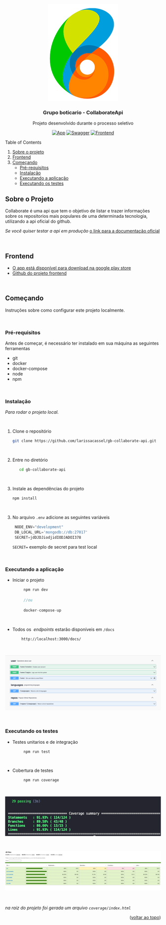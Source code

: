 <a name="readme-top"></a>

<!-- PROJECT LOGO -->
<br />
<div align="center">
 
 ![icon][icon]

  <h3 align="center"> Grupo boticario - CollaborateApi </h3>

  <p align="center">
    Projeto desenvolvido durante o processo seletivo
  </p>

[![App][Play-Store]][App-url]
[![Swagger][Swagger]][Swagger-url]
[![Frontend][React-Native]][Frontend-url]

</div>



<!-- TABLE OF CONTENTS -->
 <summary>Table of Contents</summary>
  <ol>
    <li>
      <a href="#sobre-o-projeto">Sobre o projeto</a>
    </li>
     <li>
      <a href="#frontend">Frontend</a>
    </li>
    <li>
      <a href="#começando">Começando</a>
      <ul>
        <li><a href="#pré-requisitos">Pré-requisitos</a></li>
        <li><a href="#instalação">Instalação</a></li>
        <li><a href="#executando-a-aplicação">Executando a aplicação</a></li>
        <li><a href="#executando-os-testes">Executando os testes</a></li>
      </ul>
    </li>
  </ol>



<!-- ABOUT THE PROJECT -->
## Sobre o Projeto

Collaborate é uma api que tem o objetivo de listar e trazer informações sobre os repositorios mais populares de uma determinada tecnologia, utilizando a api oficial do github.

_Se você quiser testar a api em produção_ [o link para a documentação oficial](https://gb-collaborate-api.herokuapp.com/docs/)

<br/>

## Frontend

* [O app está disponível para download na google play store](https://choosealicense.com)
* [Github do projeto frontend](https://choosealicense.com)

<br/>


<!-- GETTING STARTED -->
## Começando

Instruções sobre como configurar este projeto localmente. 

<br/>

### Pré-requisitos

Antes de começar, é necessário ter instalado em sua máquina as seguintes ferramentas

* git
* docker
* docker-compose
* node
* npm

<br/>

### Instalação

_Para rodar o projeto local._

<br/>

1. Clone o repositório
   ```sh
   git clone https://github.com/larissacassel/gb-collaborate-api.git
   ```
<br/>

2. Entre no diretório
   ```sh
      cd gb-collaborate-api
   ```
 
<br/>

3. Instale as dependências do projeto
   ```sh
   npm install
   ```

<br/>

3. No arquivo `.env` adicione as seguintes variáveis

   ```js
    NODE_ENV="development"
    DB_LOCAL_URL='mongodb://db:27017'
    SECRET=jdDJDJiodjidIODJADOI378
   ```

    `SECRET=` exemplo de secret para test local


<br/>

<!-- USAGE EXAMPLES -->

### Executando a aplicação

* Iniciar o projeto

   ```js
        npm run dev

        //ou

        docker-compose-up
   ```

<br/>

* Todos os  _endpoints_ estarão disponíveis em `/docs`

    ```sh
        http://localhost:3000/docs/
    ```

<br/>
 
 ![swagger][endpoints-local-url]

<br/>

### Executando os testes

* Testes unitarios e de integração
   ```js
        npm run test
   ```
<br/>

* Cobertura de testes
   ```js
        npm run coverage
   ```

<br/>
  
![terminal-coverager][terminal-coverage]


<br/>
  
![html-coverage-image][coverage-image]

<br/>

_na raiz do projeto foi gerada um arquivo `coverage/index.html`_


<p align="right">(<a href="#readme-top">voltar ao topo</a>)</p>



<!-- MARKDOWN LINKS & IMAGES -->

<!-- TAGS -->
[Play-Store]: https://img.shields.io/badge/Google_Play-414141?style=for-the-badge&logo=google-play&logoColor=white
[App-url]: https://img.shields.io/badge/Google_Play-414141?style=for-the-badge&logo=google-play&logoColor=white
[Swagger]: https://img.shields.io/badge/-Swagger-%23Clojure?style=for-the-badge&logo=swagger&logoColor=white
[React-Native]: https://img.shields.io/badge/react_native-%2320232a.svg?style=for-the-badge&logo=react&logoColor=%2361DAFB
[Frontend-url]: https://img.shields.io/badge/react_native-%2320232a.svg?style=for-the-badge&logo=react&logoColor=%2361DAFB

<!-- IMAGES -->
[endpoints-local-url]:https://raw.githubusercontent.com/larissacassel/gb-collaborate-api/main/.github/swagger.png
[terminal-coverage]:https://raw.githubusercontent.com/larissacassel/gb-collaborate-api/main/.github/terminal_coverage.png
[coverage-image]:https://raw.githubusercontent.com/larissacassel/gb-collaborate-api/main/.github/coverage.png
[icon]: https://raw.githubusercontent.com/larissacassel/gb-collaborate-api/main/.github/gb_icon.png


[Swagger-url]:https://gb-collaborate-api.herokuapp.com/docs/
